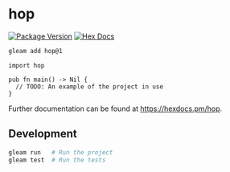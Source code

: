 # hop

[![Package Version](https://img.shields.io/hexpm/v/hop)](https://hex.pm/packages/hop)
[![Hex Docs](https://img.shields.io/badge/hex-docs-ffaff3)](https://hexdocs.pm/hop/)

```sh
gleam add hop@1
```
```gleam
import hop

pub fn main() -> Nil {
  // TODO: An example of the project in use
}
```

Further documentation can be found at <https://hexdocs.pm/hop>.

## Development

```sh
gleam run   # Run the project
gleam test  # Run the tests
```
